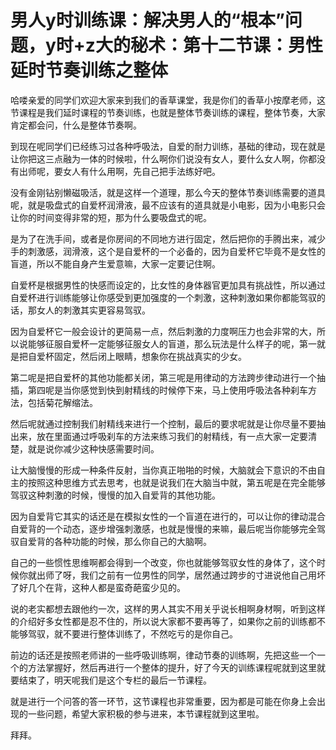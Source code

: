 # 男人y时训练课：解决男人的“根本”问题，y时+z大的秘术：第十二节课：男性延时节奏训练之整体

哈喽亲爱的同学们欢迎大家来到我们的香草课堂，我是你们的香草小按摩老师，这节课程是我们延时课程的节奏训练，也就是整体节奏训练的课程，整体节奏，大家肯定都会问，什么是整体节奏啊。

到现在呢同学们已经练习过各种呼吸法，自爱的耐力训练，基础的律动，现在就是让你把这三点融为一体的时候啦，什么啊你们说没有女人，要什么女人啊，你都没有出师呢，要女人有什么用啊，先自己把手法练好吧。

没有金刚钻别懒磁吸活，就是这样一个道理，那么今天的整体节奏训练需要的道具呢，就是吸盘式的自爱杯润滑液，最不应该有的道具就是小电影，因为小电影只会让你的时间变得非常的短，那为什么要吸盘式的呢。

是为了在洗手间，或者是你房间的不同地方进行固定，然后把你的手腾出来，减少手的刺激感，润滑液，这个是自爱杯的一个必备的，因为自爱杯它毕竟不是女性的盲道，所以不能自身产生爱意嘛，大家一定要记住啊。

自爱杯是根据男性的快感而设定的，比女性的身体器官更加具有挑战性，所以通过自爱杯进行训练能够让你感受到更加强度的一个刺激，这种刺激如果你都能驾驭的话，那女人的刺激其实更容易驾驭。

因为自爱杯它一般会设计的更简易一点，然后刺激的力度啊压力也会非常的大，所以说能够征服自爱杯一定能够征服女人的盲道，那么玩法是什么样子的呢，第一就是把自爱杯固定，然后闭上眼睛，想象你在挑战真实的少女。

第二呢是把自爱杯的其他功能都关闭，第三呢是用律动的方法跨步律动进行一个抽插，第四呢是当你感觉到快到射精线的时候停下来，马上使用呼吸法各种刹车方法，包括菊花解缩法。

然后呢就通过控制我们射精线来进行一个控制，最后的要求呢就是让你尽量不要抽出来，放在里面通过呼吸刹车的方法来练习我们的射精线，有一点大家一定要清楚，就是说你减少这种快感需要时间。

让大脑慢慢的形成一种条件反射，当你真正啪啪的时候，大脑就会下意识的不由自主的按照这种思维方式去思考，也就是说我们在大脑当中就，第五呢是在完全能够驾驭这种刺激的时候，慢慢的加入自爱背的其他功能。

因为自爱背它其实的话还是在模拟女性的一个盲道在进行的，可以让你的律动混合自爱背的一个动态，逐步增强刺激感，也就是慢慢的来嘛，最后呢当你能够完全驾驭自爱背的各种功能的时候，那么你自己的大脑啊。

自己的一些惯性思维啊都会得到一个改变，你也就能够驾驭女性的身体了，这个时候你就出师了呀，我们之前有一位男性的同学，居然通过跨步的寸进说他自己用坏了好几个在背，这种人都是蛮奇葩蛮少见的。

说的老实都想去跟他约一次，这样的男人其实不用关乎说长相啊身材啊，听到这样的介绍好多女性都是忍不住的，所以说大家都不要再等了，如果你之前的训练都不能够驾驭，就不要进行整体训练了，不然吃亏的是你自己。

前边的话还是按照老师讲的一些呼吸训练啊，律动节奏的训练啊，先把这些一个一个的方法掌握好，然后再进行一个整体的提升，好了今天的训练课程呢就到这里就要结束了，明天呢我们是这个专栏的最后一节课程。

就是进行一个问答的答一环节，这节课程也非常重要，因为都是可能在你身上会出现的一些问题，希望大家积极的参与进来，本节课程就到这里啦。

拜拜。